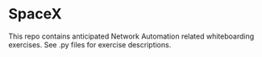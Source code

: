 # SpaceX
This repo contains anticipated Network Automation related whiteboarding exercises.
See .py files for exercise descriptions.
